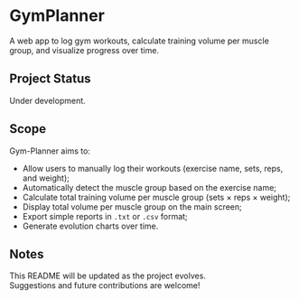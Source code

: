 # GymPlanner

A web app to log gym workouts, calculate training volume per muscle group, and visualize progress over time.

## Project Status

Under development.

## Scope

Gym-Planner aims to:

- Allow users to manually log their workouts (exercise name, sets, reps, and weight);
- Automatically detect the muscle group based on the exercise name;
- Calculate total training volume per muscle group (sets × reps × weight);
- Display total volume per muscle group on the main screen;
- Export simple reports in `.txt` or `.csv` format;
- Generate evolution charts over time.

## Notes

This README will be updated as the project evolves.  
Suggestions and future contributions are welcome!
